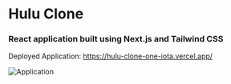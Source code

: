 # Hulu Clone

### React application built using Next.js and Tailwind CSS

Deployed Application: https://hulu-clone-one-iota.vercel.app/

![Application](./info/Hulu.png)
